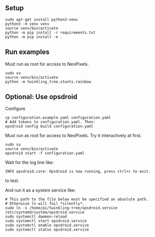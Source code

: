 ## Setup

```
sudo apt-get install python3-venv
python3 -m venv venv
source venv/bin/activate
python -m pip install -r requirements.txt
python -m pip install -e .
```

## Run examples

Must run as root for access to NeoPixels.

```
sudo su
source venv/bin/activate
python -m twinkling_tree.stunts.rainbow
```

## Optional: Use opsdroid

Configure

```
cp configuration.example.yaml configuration.yaml
# Add tokens to configuration.yaml. Then:
opsdroid config build configuration.yaml
```

Must run as root for access to NeoPixels. Try it interactively at first.

```
sudo su
source venv/bin/activate
opsdroid start -f configuration.yaml
```

Wait for the log line like:

```
INFO opsdroid.core: Opsdroid is now running, press ctrl+c to exit.
```

to test.

And run it as a system service like:

```
# This path to the file below must be specified an absolute path.
# Otherwise ln will fail *silently*.
sudo ln -s /home/pi/twinkling-tree/opsdroid.service /etc/systemd/system/opsdroid.service
sudo systemctl daemon-reload
sudo systemctl start opsdroid.service
sudo systemctl enable opsdroid.service
sudo systemctl status opsdroid.service
```
